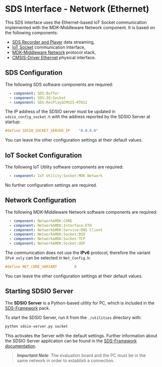 # SDS Interface - Network (Ethernet)

This SDS Interface uses the Ethernet-based IoT Socket communication implemented with the MDK-Middleware Network component.
It is based on the following components:

- [SDS Recorder and Player](https://arm-software.github.io/SDS-Framework/main/SDS_API/group__SDS__Recorder__Player.html) data streaming,
- [IoT Socket](https://mdk-packs.github.io/IoT_Socket/latest/index.html) communication interface,
- [MDK-Middleware Network](https://arm-software.github.io/MDK-Middleware/latest/Network/index.html) protocol stack,
- [CMSIS-Driver Ethernet](https://arm-software.github.io/CMSIS_6/latest/Driver/group__eth__interface__gr.html) physical interface.

## SDS Configuration

The following SDS software components are required:

```yml
  - component: SDS:Buffer
  - component: SDS:IO:Socket
  - component: SDS:RecPlay&CMSIS-RTOS2
```

The IP address of the SDSIO server must be updated in `sdsio_config_socket.h` with the
address reported by the SDSIO Server at startup:

```c
#define SDSIO_SOCKET_SERVER_IP    "0.0.0.0"
```

You can leave the other configuration settings at their default values.

## IoT Socket Configuration

The following IoT Utility software components are required:

```yml
  - component: IoT Utility:Socket:MDK Network
```

No further configuration settings are required.

## Network Configuration

The following MDK-Middleware Network software components are required:

```yml
  - component: Network&MDK:CORE
  - component: Network&MDK:Interface:ETH
  - component: Network&MDK:Service:DNS Client
  - component: Network&MDK:Socket:BSD
  - component: Network&MDK:Socket:TCP
  - component: Network&MDK:Socket:UDP
```

The communication does not use the **IPv6** protocol, therefore the variant `IPv4 only` can be selected in `Net_Config.h`:

```c
#define NET_CORE_VARIANT        0
```

You can leave the other configuration settings at their default values.

## Starting SDSIO Server

The **SDSIO Server** is a Python-based utility for PC, which is included in the
[SDS-Framework](https://github.com/ARM-software/SDS-Framework/tree/main/utilities) pack.

To start the SDSIO Server, run it from the `./utilities` directory with:

```txt
python sdsio-server.py socket
```

This activates the Server with the default settings. Further information about the SDSIO Server application
can be found in the [SDS-Framework documentation](https://github.com/ARM-software/SDS-Framework/tree/main/documentation/utilities.md#sdsio-server).

> ***Important Note***: The evaluation board and the PC must be in the same network in order to establish a connection.

